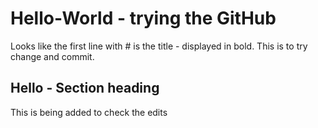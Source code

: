 # Hello-World - trying the GitHub

Looks like the first line with # is the title - displayed in bold.
This is to try change and commit.

## Hello - Section heading
This is being added to check the edits
